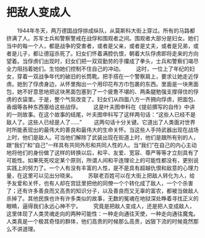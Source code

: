 # 把敌人变成人
　　1944年冬天，两万德国战俘排成纵队，从莫斯科大街上穿过。所有的马路都挤满了人。苏军士兵和警察警戒在战俘和围观者之间。围观者大部分是妇女。她们当中的每一个人，都是战争的受害者，或者是父亲，或者是丈夫，或者是兄弟，或者是儿子，都让德寇杀死了。妇女们怀着满腔仇恨，朝着大队俘虏即将走来的方向望着。当俘虏们出现时，妇女们把一双双勤劳的手攥成了拳头，士兵和警察们竭尽全力阻挡着她们。生怕她们控制不住自己的冲动。 
　　这时，一位上了年纪的妇女，穿着一双战争年代的破旧的长筒靴。把手搭在一个警察肩上，要求让她走近俘虏。她到了俘虏身边，从怀里掏出一个用印花布方巾包裹的东西。里面是一块黑面包，她不好意思地把这块黑面包塞到了一个疲惫不堪的、两条腿勉强支撑得住的俘虏的衣袋里。于是，整个气氛改变了。妇女们从四面八方一齐拥向俘虏，把面包、香烟等各种东西塞给这些战俘。 
　　这是叶夫图申科在《提前撰写的自传》中讲的一则故事。在这个故事的结尾，叶夫图申科写了这样两句话：“这些人已经不是敌人了。这些人已经是人了……” 
　　这两句话十分关键。它道出了人类面对世界时所能表现出的最伟大的善良和最伟大的生命关怀。当这些人手持武器出现在战场上时，他们是敌人。可当他们解除了武装出现在街道上时，他们是跟所有别的人，跟“我们”和“自己”一样具有共同外形和共同人性的人。当“我们”在自己的内心主动地将他们的身份做了这样的转换以后，和平、友爱、宽容、尊严等等才立刻具有了可能性。如果死死咬定某个原则，所谓人间和平连理论上的可能性都没有，更别说实践上的努力了。一个人有没有丰富的人性，是不是具有超越仇恨和敌意的心理力量，在这里可以见出分晓来。 
　　苏联老百姓可以在大街上把敌人转化为人，给予友爱和关怀，也有人却在宫廷里把他的同僚一个个转化成了敌人，一个个杀害了；还有许多善良而又高贵的知识分子，以及善良而又无辜的富农，都被当做敌人杀掉了。其他民族也许有许多类似的故事，无数的冤魂在地狱深处睁着寻找正义的眼睛，逼得我们永远心神不宁。 
　　究竟是把敌人变成人，还是把人变成敌人，这里体现了人类灵魂走向的两种可能性：一种走向通往天使，一种走向通往魔鬼。人类真是一个极其奇怪的群体，他们高贵的时候那么高贵，凶狠下流的时候竟然那么不讲道理。
 